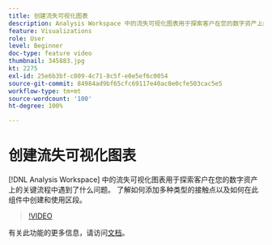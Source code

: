 ```yaml
---
title: 创建流失可视化图表
description: Analysis Workspace 中的流失可视化图表用于探索客户在您的数字资产上的关键流程中遇到了什么问题。 了解如何添加多种类型的接触点以及如何在此组件中创建和使用区段。
feature: Visualizations
role: User
level: Beginner
doc-type: feature video
thumbnail: 345883.jpg
kt: 2275
exl-id: 25e6b3bf-c809-4c71-8c5f-e0e5ef6c0054
source-git-commit: 84984ad9bf65cfc69117e40ac0e0cfe503cac5e5
workflow-type: tm+mt
source-wordcount: '100'
ht-degree: 100%

---
```


# 创建流失可视化图表

[!DNL Analysis Workspace] 中的流失可视化图表用于探索客户在您的数字资产上的关键流程中遇到了什么问题。 了解如何添加多种类型的接触点以及如何在此组件中创建和使用区段。

>[!VIDEO](https://video.tv.adobe.com/v/345883/?quality=12&learn=on)

有关此功能的更多信息，请访问[文档](https://experienceleague.adobe.com/docs/analytics/analyze/analysis-workspace/visualizations/fallout/fallout-flow.html?lang=zh-Hans)。

